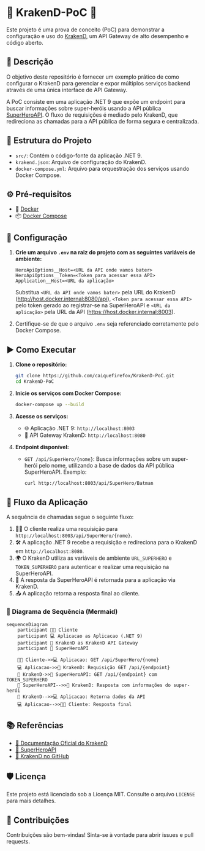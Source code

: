 # 🐙 KrakenD-PoC 🚀

Este projeto é uma prova de conceito (PoC) para demonstrar a configuração e uso do [KrakenD](https://www.krakend.io/), um API Gateway de alto desempenho e código aberto.

## 📝 Descrição

O objetivo deste repositório é fornecer um exemplo prático de como configurar o KrakenD para gerenciar e expor múltiplos serviços backend através de uma única interface de API Gateway.

A PoC consiste em uma aplicação .NET 9 que expõe um endpoint para buscar informações sobre super-heróis usando a API pública [SuperHeroAPI](https://www.superheroapi.com/). O fluxo de requisições é mediado pelo KrakenD, que redireciona as chamadas para a API pública de forma segura e centralizada.

## 📁 Estrutura do Projeto

- `src/`: Contém o código-fonte da aplicação .NET 9.
- `krakend.json`: Arquivo de configuração do KrakenD.
- `docker-compose.yml`: Arquivo para orquestração dos serviços usando Docker Compose.

## ⚙️ Pré-requisitos

- 🐳 [Docker](https://www.docker.com/get-started)
- 📦 [Docker Compose](https://docs.docker.com/compose/install/)

## 🔧 Configuração

1. **Crie um arquivo `.env` na raiz do projeto com as seguintes variáveis de ambiente:**

    ```env
    HeroApiOptions__Host=<URL da API onde vamos bater>
    HeroApiOptions__Token=<Token para acessar essa API>
    Application__Host=<URL da aplicação>
    ```

    Substitua `<URL da API onde vamos bater>` pela URL do KrakenD (http://host.docker.internal:8080/api), `<Token para acessar essa API>` pelo token gerado ao registrar-se na SuperHeroAPI e `<URL da aplicação>` pela URL da API (https://host.docker.internal:8003).

2. Certifique-se de que o arquivo `.env` seja referenciado corretamente pelo Docker Compose.

## ▶️ Como Executar

1. **Clone o repositório:**

   ```bash
   git clone https://github.com/caiquefirefox/KrakenD-PoC.git
   cd KrakenD-PoC
   ```

2. **Inicie os serviços com Docker Compose:**

   ```bash
   docker-compose up --build
   ```

3. **Acesse os serviços:**

   - 🌐 Aplicação .NET 9: `http://localhost:8003`
   - 🚀 API Gateway KrakenD: `http://localhost:8080`

4. **Endpoint disponível:**

   - `GET /api/SuperHero/{nome}`: Busca informações sobre um super-herói pelo nome, utilizando a base de dados da API pública SuperHeroAPI. Exemplo:

     ```bash
     curl http://localhost:8003/api/SuperHero/Batman
     ```

## 🔄 Fluxo da Aplicação

A sequência de chamadas segue o seguinte fluxo:

1. 🧑‍💻 O cliente realiza uma requisição para `http://localhost:8003/api/SuperHero/{nome}`.
2. 🛠️ A aplicação .NET 9 recebe a requisição e redireciona para o KrakenD em `http://localhost:8080`.
3. 🌍 O KrakenD utiliza as variáveis de ambiente `URL_SUPERHERO` e `TOKEN_SUPERHERO` para autenticar e realizar uma requisição na SuperHeroAPI.
4. 🦸 A resposta da SuperHeroAPI é retornada para a aplicação via KrakenD.
5. 📤 A aplicação retorna a resposta final ao cliente.

### 🔗 Diagrama de Sequência (Mermaid)

```mermaid
sequenceDiagram
    participant 🧑‍💻 Cliente
    participant 💻 Aplicacao as Aplicacao (.NET 9)
    participant 🚀 KrakenD as KrakenD API Gateway
    participant 🦸 SuperHeroAPI

    🧑‍💻 Cliente->>💻 Aplicacao: GET /api/SuperHero/{nome}
    💻 Aplicacao->>🚀 KrakenD: Requisição GET /api/{endpoint}
    🚀 KrakenD->>🦸 SuperHeroAPI: GET /api/{endpoint} com TOKEN_SUPERHERO
    🦸 SuperHeroAPI-->>🚀 KrakenD: Resposta com informações do super-herói
    🚀 KrakenD-->>💻 Aplicacao: Retorna dados da API
    💻 Aplicacao-->>🧑‍💻 Cliente: Resposta final
```

## 📚 Referências

- [📖 Documentação Oficial do KrakenD](https://www.krakend.io/docs/)
- [🦸 SuperHeroAPI](https://www.superheroapi.com/)
- [🐙 KrakenD no GitHub](https://github.com/krakendio/krakend-ce)

## 🛡️ Licença

Este projeto está licenciado sob a Licença MIT. Consulte o arquivo `LICENSE` para mais detalhes.

## 🤝 Contribuições

Contribuições são bem-vindas! Sinta-se à vontade para abrir issues e pull requests.
